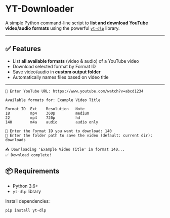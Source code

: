 # YT-Downloader

A simple Python command-line script to **list and download YouTube video/audio formats** using the powerful [`yt-dlp`](https://github.com/yt-dlp/yt-dlp) library.

---

## ✅ Features

- List **all available formats** (video & audio) of a YouTube video
- Download selected format by Format ID
- Save video/audio in **custom output folder**
- Automatically names files based on video title

---
```pgsql
🎥 Enter YouTube URL: https://www.youtube.com/watch?v=abcd1234

Available formats for: Example Video Title

Format ID  Ext    Resolution   Note
18         mp4    360p         medium
22         mp4    720p         hd
140        m4a    audio        audio only

🎯 Enter the Format ID you want to download: 140
📁 Enter the folder path to save the video (default: current dir): downloads

📥 Downloading 'Example Video Title' in format 140...
✅ Download complete!
```


## 📦 Requirements

- Python 3.6+
- `yt-dlp` library

Install dependencies:
```bash
pip install yt-dlp

